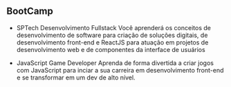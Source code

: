 ## BootCamp

- SPTech Desenvolvimento Fullstack
Você aprenderá os conceitos de desenvolvimento de software para criação de soluções digitais, de desenvolvimento front-end e ReactJS para atuação em projetos de desenvolvimento web e de componentes da interface de usuários

- JavaScript Game Developer
Aprenda de forma divertida a criar jogos com JavaScript para inciar a sua carreira em desenvolvimento front-end e se transformar em um dev de alto nível.